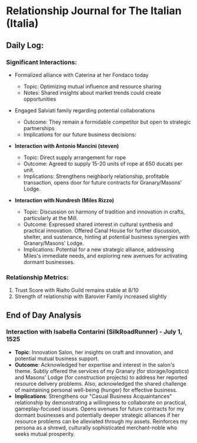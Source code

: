 # Relationship Journal for The Italian (Italia)
## Daily Log:

### Significant Interactions:
- Formalized alliance with Caterina at her Fondaco today 
    - Topic: Optimizing mutual influence and resource sharing
    - Notes: Shared insights about market trends could create opportunities

- Engaged Salviati family regarding potential collaborations
    - Outcome: They remain a formidable competitor but open to strategic partnerships
    - Implications for our future business decisions:

- **Interaction with Antonio Mancini (steven)**
    - Topic: Direct supply arrangement for rope
    - Outcome: Agreed to supply 15-20 units of rope at 650 ducats per unit.
    - Implications: Strengthens neighborly relationship, profitable transaction, opens door for future contracts for Granary/Masons' Lodge.

- **Interaction with Nundresh (Miles Rizzo)**
    - Topic: Discussion on harmony of tradition and innovation in crafts, particularly at the Mill.
    - Outcome: Expressed shared interest in cultural synthesis and practical innovation. Offered Canal House for further discussion, shelter, and sustenance, hinting at potential business synergies with Granary/Masons' Lodge.
    - Implications: Potential for a new strategic alliance, addressing Miles's immediate needs, and exploring new avenues for activating dormant businesses.

### Relationship Metrics:
1. Trust Score with Rialto Guild remains stable at 8/10
2. Strength of relationship with Barovier Family increased slightly

## End of Day Analysis

### Interaction with Isabella Contarini (SilkRoadRunner) - July 1, 1525
- **Topic**: Innovation Salon, her insights on craft and innovation, and potential mutual business support.
- **Outcome**: Acknowledged her expertise and interest in the salon's theme. Subtly offered the services of my Granary (for storage/logistics) and Masons' Lodge (for construction projects) to address her reported resource delivery problems. Also, acknowledged the shared challenge of maintaining personal well-being (hunger) for effective business.
- **Implications**: Strengthens our "Casual Business Acquaintances" relationship by demonstrating a willingness to collaborate on practical, gameplay-focused issues. Opens avenues for future contracts for my dormant businesses and potentially deeper strategic alliances if her resource problems can be alleviated through my assets. Reinforces my persona as a shrewd, culturally sophisticated merchant-noble who seeks mutual prosperity.
